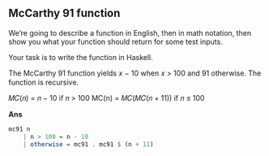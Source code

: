 ## McCarthy 91 function

We’re going to describe a function in English, then in math notation, then show you what your function should return for some test inputs.

Your task is to write the function in Haskell.

The McCarthy 91 function yields 𝑥 − 10 when 𝑥 > 100 and 91 otherwise. The function is recursive.

𝑀𝐶(𝑛) = 𝑛 − 10 if 𝑛 > 100
MC(n) = 𝑀𝐶(𝑀𝐶(𝑛 + 11)) if 𝑛 ≤ 100

**Ans**
```haskell
mc91 n
    | n > 100 = n - 10
    | otherwise = mc91 . mc91 $ (n + 11)
```